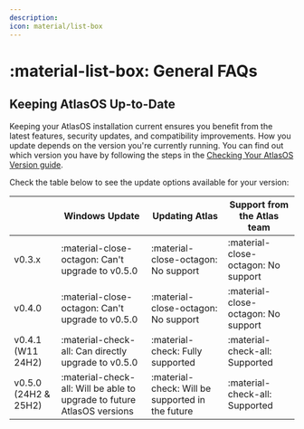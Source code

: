 ```yaml
---
description:
icon: material/list-box
---
```


# :material-list-box: General FAQs

## Keeping AtlasOS Up-to-Date

Keeping your AtlasOS installation current ensures you benefit from the latest features, security updates, and compatibility improvements. How you update depends on the version you're currently running. You can find out which version you have by following the steps in the [Checking Your AtlasOS Version guide](./checking-atlas-version.md).

Check the table below to see the update options available for your version:

|                | Windows Update                                                                                    | Updating Atlas                                                       | Support from the Atlas team         |
| -------------- | ------------------------------------------------------------------------------------------------- | -------------------------------------------------------------------- | ----------------------------------- |
| v0.3.x         | :material-close-octagon: Can't upgrade to v0.5.0                                                          | :material-close-octagon: No support                                  | :material-close-octagon: No support |
| v0.4.0         | :material-close-octagon: Can't upgrade to v0.5.0                                                      | :material-close-octagon: No support                                  | :material-close-octagon: No support |
| v0.4.1 (W11 24H2)| :material-check-all: Can directly upgrade to v0.5.0                                             | :material-check: Fully supported                                     | :material-check-all: Supported      |
| v0.5.0 (24H2 & 25H2)| :material-check-all: Will be able to upgrade to future AtlasOS versions                           | :material-check: Will be supported in the future                     | :material-check-all: Supported      |
